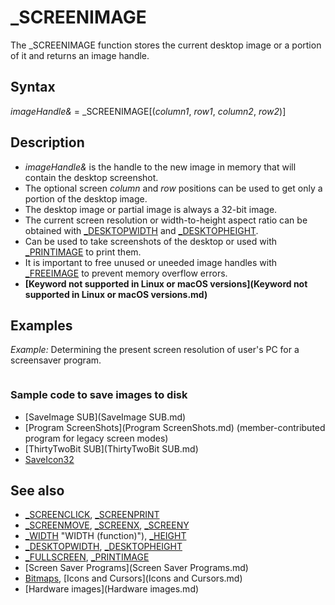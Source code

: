# _SCREENIMAGE

The _SCREENIMAGE function stores the current desktop image or a portion of it and returns an image handle.

  

## Syntax

*imageHandle&* = _SCREENIMAGE[(*column1*, *row1*, *column2*, *row2*)]
  

## Description

* *imageHandle&* is the handle to the new image in memory that will contain the desktop screenshot.
* The optional screen *column* and *row* positions can be used to get only a portion of the desktop image.
* The desktop image or partial image is always a 32-bit image.
* The current screen resolution or width-to-height aspect ratio can be obtained with [_DESKTOPWIDTH](_DESKTOPWIDTH.md) and [_DESKTOPHEIGHT](_DESKTOPHEIGHT.md).
* Can be used to take screenshots of the desktop or used with [_PRINTIMAGE](_PRINTIMAGE.md) to print them.
* It is important to free unused or uneeded image handles with [_FREEIMAGE](_FREEIMAGE.md) to prevent memory overflow errors.
* **[Keyword not supported in Linux or macOS versions](Keyword not supported in Linux or macOS versions.md)**

  

## Examples

*Example:* Determining the present screen resolution of user's PC for a screensaver program.

```  desktop& = _SCREENIMAGE  MaxScreenX& = [_WIDTH](_WIDTH.md) "WIDTH (function)")(desktop&)  MaxScreenY& = [_HEIGHT](_HEIGHT.md)(desktop&)  [_FREEIMAGE](_FREEIMAGE.md) desktop& 'free image after measuring screen(it is not displayed)  [SCREEN](SCREEN.md) [_NEWIMAGE](_NEWIMAGE.md)(MaxScreenX&, MaxScreenY&, 256) 'program window is sized to fit  [_SCREENMOVE](_SCREENMOVE.md) _MIDDLE  
```

### Sample code to save images to disk

* [SaveImage SUB](SaveImage SUB.md)
* [Program ScreenShots](Program ScreenShots.md) (member-contributed program for legacy screen modes)
* [ThirtyTwoBit SUB](ThirtyTwoBit SUB.md)
* [SaveIcon32](SaveIcon32.md)

  

## See also

* [_SCREENCLICK](_SCREENCLICK.md), [_SCREENPRINT](_SCREENPRINT.md)
* [_SCREENMOVE](_SCREENMOVE.md), [_SCREENX](_SCREENX.md), [_SCREENY](_SCREENY.md)
* [_WIDTH](_WIDTH.md) "WIDTH (function)"), [_HEIGHT](_HEIGHT.md)
* [_DESKTOPWIDTH](_DESKTOPWIDTH.md), [_DESKTOPHEIGHT](_DESKTOPHEIGHT.md)
* [_FULLSCREEN](_FULLSCREEN.md), [_PRINTIMAGE](_PRINTIMAGE.md)
* [Screen Saver Programs](Screen Saver Programs.md)
* [Bitmaps](Bitmaps.md), [Icons and Cursors](Icons and Cursors.md)
* [Hardware images](Hardware images.md)

  
